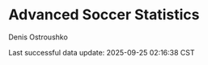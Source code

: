# Advanced Soccer Statistics
Denis Ostroushko

<!-- gfm -->

Last successful data update: 2025-09-25 02:16:38 CST
